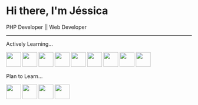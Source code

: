 # Hi there, I'm Jéssica  
<p>PHP Developer || Web Developer</p>
<hr>
<p>Actively Learning...</p>

<img loading="lazy" src="https://cdn.jsdelivr.net/gh/devicons/devicon/icons/php/php-plain.svg" width="40" height="40"/> <img loading="lazy" src="https://cdn.jsdelivr.net/gh/devicons/devicon/icons/html5/html5-plain.svg" width="40" height="40"/> 
<img loading="lazy" src="https://cdn.jsdelivr.net/gh/devicons/devicon/icons/css3/css3-plain.svg" width="40" height="40"/> <img loading="lazy" src="https://cdn.jsdelivr.net/gh/devicons/devicon/icons/javascript/javascript-plain.svg" width="40" height="40"/> 
<img loading="lazy" src="https://cdn.jsdelivr.net/gh/devicons/devicon/icons/bootstrap/bootstrap-plain.svg" width="40" height="40"/> <img loading="lazy" src="https://cdn.jsdelivr.net/gh/devicons/devicon/icons/moodle/moodle-original.svg" width="40" height="40"/> 
<img loading="lazy" src="https://cdn.jsdelivr.net/gh/devicons/devicon/icons/zend/zend-plain.svg" width="40" height="40"/> 
<img loading="lazy" src="https://cdn.jsdelivr.net/gh/devicons/devicon/icons/git/git-plain.svg" width="40" height="40"/> 
<img loading="lazy" src="https://cdn.jsdelivr.net/gh/devicons/devicon/icons/laravel/laravel-plain.svg" width="40" height="40"/> 

<p>Plan to Learn...</p>

<img loading="lazy" src="https://cdn.jsdelivr.net/gh/devicons/devicon/icons/docker/docker-plain.svg" width="40" height="40"/> <img loading="lazy" src="https://cdn.jsdelivr.net/gh/devicons/devicon/icons/sass/sass-original.svg" width="40" height="40"/> 
<img loading="lazy" src="https://cdn.jsdelivr.net/gh/devicons/devicon/icons/postgresql/postgresql-plain.svg" width="40" height="40"/> 
<img loading="lazy" src="https://cdn.jsdelivr.net/gh/devicons/devicon/icons/nodejs/nodejs-original-wordmark.svg" width="40" height="40"/> 

<!--
**jessicafrts/jessicafrts** is a ✨ _special_ ✨ repository because its `README.md` (this file) appears on your GitHub profile.

Here are some ideas to get you started:

- 🔭 I’m currently working on ...
- 🌱 I’m currently learning ...
- 👯 I’m looking to collaborate on ...
- 🤔 I’m looking for help with ...
- 💬 Ask me about ...
- 📫 How to reach me: ...
- 😄 Pronouns: ...
- ⚡ Fun fact: ...
-->
